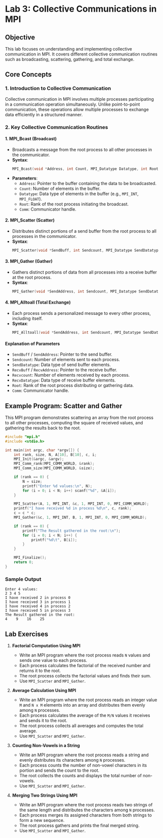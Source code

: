 # Lab 3: Collective Communications in MPI

## **Objective**
This lab focuses on understanding and implementing collective communication in MPI. It covers different collective communication routines such as broadcasting, scattering, gathering, and total exchange.

## **Core Concepts**
### **1. Introduction to Collective Communication**
Collective communication in MPI involves multiple processes participating in a communication operation simultaneously. Unlike point-to-point communication, these operations allow multiple processes to exchange data efficiently in a structured manner.

### **2. Key Collective Communication Routines**

#### **1. MPI\_Bcast (Broadcast)**

- Broadcasts a message from the root process to all other processes in the communicator.
- **Syntax**:
  ```c
  MPI_Bcast(void *Address, int Count, MPI_Datatype Datatype, int Root, MPI_Comm Comm);
  ```
- **Parameters**:
  - `Address`: Pointer to the buffer containing the data to be broadcasted.
  - `Count`: Number of elements in the buffer.
  - `Datatype`: Data type of elements in the buffer (e.g., `MPI_INT`, `MPI_FLOAT`).
  - `Root`: Rank of the root process initiating the broadcast.
  - `Comm`: Communicator handle.

#### **2. MPI\_Scatter (Scatter)**

- Distributes distinct portions of a send buffer from the root process to all processes in the communicator.
- **Syntax**:
  ```c
  MPI_Scatter(void *SendBuff, int Sendcount, MPI_Datatype SendDatatype, void *RecvBuff, int Recvcount, MPI_Datatype RecvDatatype, int Root, MPI_Comm Comm);
  ```

#### **3. MPI\_Gather (Gather)**

- Gathers distinct portions of data from all processes into a receive buffer at the root process.
- **Syntax**:
  ```c
  MPI_Gather(void *SendAddress, int Sendcount, MPI_Datatype SendDatatype, void *RecvAddress, int Recvcount, MPI_Datatype RecvDatatype, int Root, MPI_Comm Comm);
  ```

#### **4. MPI\_Alltoall (Total Exchange)**

- Each process sends a personalized message to every other process, including itself.
- **Syntax**:
  ```c
  MPI_Alltoall(void *SendAddress, int Sendcount, MPI_Datatype SendDatatype, void *RecvAddress, int Recvcount, MPI_Datatype RecvDatatype, MPI_Comm Comm);
  ```

#### **Explanation of Parameters**

- `SendBuff` / `SendAddress`: Pointer to the send buffer.
- `Sendcount`: Number of elements sent to each process.
- `SendDatatype`: Data type of send buffer elements.
- `RecvBuff` / `RecvAddress`: Pointer to the receive buffer.
- `Recvcount`: Number of elements received by each process.
- `RecvDatatype`: Data type of receive buffer elements.
- `Root`: Rank of the root process distributing or gathering data.
- `Comm`: Communicator handle.

## **Example Program: Scatter and Gather**
This MPI program demonstrates scattering an array from the root process to all other processes, computing the square of received values, and gathering the results back to the root.

```c
#include "mpi.h"
#include <stdio.h>

int main(int argc, char *argv[]) {
    int rank, size, N, A[10], B[10], c, i;
    MPI_Init(&argc, &argv);
    MPI_Comm_rank(MPI_COMM_WORLD, &rank);
    MPI_Comm_size(MPI_COMM_WORLD, &size);

    if (rank == 0) {
        N = size;
        printf("Enter %d values:\n", N);
        for (i = 0; i < N; i++) scanf("%d", &A[i]);
    }

    MPI_Scatter(A, 1, MPI_INT, &c, 1, MPI_INT, 0, MPI_COMM_WORLD);
    printf("I have received %d in process %d\n", c, rank);
    c = c * c;
    MPI_Gather(&c, 1, MPI_INT, B, 1, MPI_INT, 0, MPI_COMM_WORLD);

    if (rank == 0) {
        printf("The Result gathered in the root:\n");
        for (i = 0; i < N; i++) {
            printf("%d\t", B[i]);
        }
    }

    MPI_Finalize();
    return 0;
}
```

### **Sample Output**
```
Enter 4 values:
2 3 4 5
I have received 2 in process 0
I have received 3 in process 1
I have received 4 in process 2
I have received 5 in process 3
The Result gathered in the root:
4    9    16    25
```

## **Lab Exercises**
1. **Factorial Computation Using MPI**
   - Write an MPI program where the root process reads `N` values and sends one value to each process.
   - Each process calculates the factorial of the received number and returns it to the root.
   - The root process collects the factorial values and finds their sum.
   - Use `MPI_Scatter` and `MPI_Gather`.

2. **Average Calculation Using MPI**
   - Write an MPI program where the root process reads an integer value `M` and `N x M` elements into an array and distributes them evenly among `N` processes.
   - Each process calculates the average of the `M/N` values it receives and sends it to the root.
   - The root process collects all averages and computes the total average.
   - Use `MPI_Scatter` and `MPI_Gather`.

3. **Counting Non-Vowels in a String**
   - Write an MPI program where the root process reads a string and evenly distributes its characters among `N` processes.
   - Each process counts the number of non-vowel characters in its portion and sends the count to the root.
   - The root collects the counts and displays the total number of non-vowels.
   - Use `MPI_Scatter` and `MPI_Gather`.

4. **Merging Two Strings Using MPI**
   - Write an MPI program where the root process reads two strings of the same length and distributes the characters among `N` processes.
   - Each process merges its assigned characters from both strings to form a new sequence.
   - The root process gathers and prints the final merged string.
   - Use `MPI_Scatter` and `MPI_Gather`.